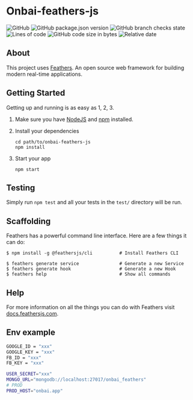 # Onbai-feathers-js

![GitHub](https://img.shields.io/github/license/onbai-oss/onbai-feathers?style=for-the-badge) ![GitHub package.json version](https://img.shields.io/github/package-json/v/onbai-oss/onbai-feathers?style=for-the-badge) ![GitHub branch checks state](https://img.shields.io/github/checks-status/onbai-oss/onbai-feathers/main?style=for-the-badge)
![Lines of code](https://img.shields.io/tokei/lines/github/onbai-oss/onbai-feathers?label=CODE%20LINES&style=for-the-badge)
![GitHub code size in bytes](https://img.shields.io/github/languages/code-size/onbai-oss/onbai-feathers?style=for-the-badge) ![Relative date](https://img.shields.io/date/1629018000?label=Created&style=for-the-badge)

## About

This project uses [Feathers](http://feathersjs.com). An open source web framework for building modern real-time applications.

## Getting Started

Getting up and running is as easy as 1, 2, 3.

1. Make sure you have [NodeJS](https://nodejs.org/) and [npm](https://www.npmjs.com/) installed.
2. Install your dependencies

   ```
   cd path/to/onbai-feathers-js
   npm install
   ```

3. Start your app

   ```
   npm start
   ```

## Testing

Simply run `npm test` and all your tests in the `test/` directory will be run.

## Scaffolding

Feathers has a powerful command line interface. Here are a few things it can do:

```
$ npm install -g @feathersjs/cli          # Install Feathers CLI

$ feathers generate service               # Generate a new Service
$ feathers generate hook                  # Generate a new Hook
$ feathers help                           # Show all commands
```

## Help

For more information on all the things you can do with Feathers visit [docs.feathersjs.com](http://docs.feathersjs.com).

## Env example

```bash
GOOGLE_ID = "xxx"
GOOGLE_KEY = "xxx"
FB_ID = "xxx"
FB_KEY = "xxx"

USER_SECRET="xxx"
MONGO_URL="mongodb://localhost:27017/onbai_feathers"
# PROD
PROD_HOST="onbai.app"
```
